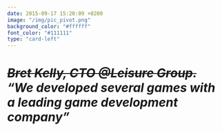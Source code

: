 ```yaml
---
date: 2015-09-17 15:20:09 +0200
image: "/img/pic_pivot.png"
background_color: "#ffffff"
font_color: "#111111"
type: "card-left"
---
```

# *~~Bret Kelly, CTO @Leisure Group.~~ “We developed several games with a leading game development company”*
